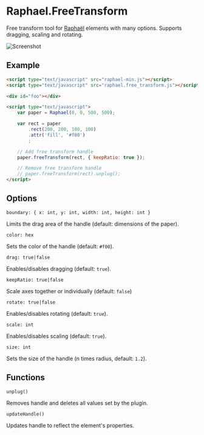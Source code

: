 Raphael.FreeTransform
====================

  Free transform tool for [Raphaël](http://raphaeljs.com/) elements with many options. Supports dragging, scaling and rotating.

  ![Screenshot](https://github.com/ElbertF/Raphael.FreeTransform/raw/master/screenshot.png)


Example
-------

```html
<script type="text/javascript" src="raphael-min.js"></script>
<script type="text/javascript" src="raphael.free_transform.js"></script>

<div id="foo"></div>

<script type="text/javascript">
	var paper = Raphael(0, 0, 500, 500);

	var rect = paper
		.rect(200, 200, 100, 100)
		.attr('fill', '#f00')
		;

	// Add free transform handle
	paper.freeTransform(rect, { keepRatio: true });

	// Remove free transform handle
	// paper.freeTransform(rect).unplug();
</script>
```

Options
-------

`boundary: { x: int, y: int, width: int, height: int }`

Limits the drag area of the handle (default: dimensions of the paper).

`color: hex`

Sets the color of the handle (default: `#f00`).

`drag: true|false`

Enables/disables dragging (default: `true`).

`keepRatio: true|false`

Scale axes together or individually (default: `false`)

`rotate: true|false`

Enables/disables rotating (default: `true`).

`scale: int`

Enables/disables scaling (default: `true`).

`size: int`

Sets the size of the handle (n times radius, default: `1.2`).


Functions
---------

`unplug()`

Removes handle and deletes all values set by the plugin.

`updateHandle()`

Updates handle to reflect the element's properties.
